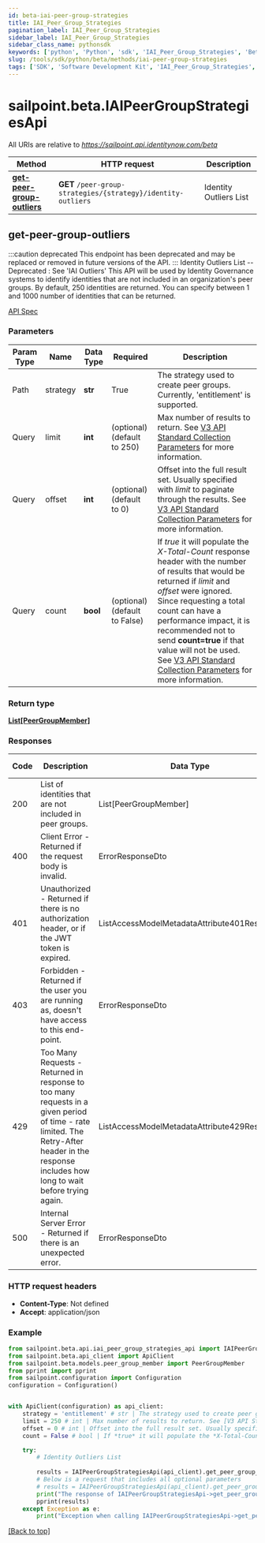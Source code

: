 ```yaml
---
id: beta-iai-peer-group-strategies
title: IAI_Peer_Group_Strategies
pagination_label: IAI_Peer_Group_Strategies
sidebar_label: IAI_Peer_Group_Strategies
sidebar_class_name: pythonsdk
keywords: ['python', 'Python', 'sdk', 'IAI_Peer_Group_Strategies', 'BetaIAI_Peer_Group_Strategies'] 
slug: /tools/sdk/python/beta/methods/iai-peer-group-strategies
tags: ['SDK', 'Software Development Kit', 'IAI_Peer_Group_Strategies', 'BetaIAI_Peer_Group_Strategies']
---
```


# sailpoint.beta.IAIPeerGroupStrategiesApi
   
All URIs are relative to *https://sailpoint.api.identitynow.com/beta*

Method | HTTP request | Description
------------- | ------------- | -------------
[**get-peer-group-outliers**](#get-peer-group-outliers) | **GET** `/peer-group-strategies/{strategy}/identity-outliers` | Identity Outliers List


## get-peer-group-outliers
:::caution deprecated 
This endpoint has been deprecated and may be replaced or removed in future versions of the API.
:::
Identity Outliers List
-- Deprecated : See 'IAI Outliers' This API will be used by Identity Governance systems to identify identities that are not included in an organization's peer groups. By default, 250 identities are returned. You can specify between 1 and 1000 number of identities that can be returned.

[API Spec](https://developer.sailpoint.com/docs/api/beta/get-peer-group-outliers)

### Parameters 

Param Type | Name | Data Type | Required  | Description
------------- | ------------- | ------------- | ------------- | ------------- 
Path   | strategy | **str** | True  | The strategy used to create peer groups. Currently, 'entitlement' is supported.
  Query | limit | **int** |   (optional) (default to 250) | Max number of results to return. See [V3 API Standard Collection Parameters](https://developer.sailpoint.com/idn/api/standard-collection-parameters) for more information.
  Query | offset | **int** |   (optional) (default to 0) | Offset into the full result set. Usually specified with *limit* to paginate through the results. See [V3 API Standard Collection Parameters](https://developer.sailpoint.com/idn/api/standard-collection-parameters) for more information.
  Query | count | **bool** |   (optional) (default to False) | If *true* it will populate the *X-Total-Count* response header with the number of results that would be returned if *limit* and *offset* were ignored.  Since requesting a total count can have a performance impact, it is recommended not to send **count=true** if that value will not be used.  See [V3 API Standard Collection Parameters](https://developer.sailpoint.com/idn/api/standard-collection-parameters) for more information.

### Return type
[**List[PeerGroupMember]**](../models/peer-group-member)

### Responses
Code | Description  | Data Type | Response headers |
------------- | ------------- | ------------- |------------------|
200 | List of identities that are not included in peer groups. | List[PeerGroupMember] |  -  |
400 | Client Error - Returned if the request body is invalid. | ErrorResponseDto |  -  |
401 | Unauthorized - Returned if there is no authorization header, or if the JWT token is expired. | ListAccessModelMetadataAttribute401Response |  -  |
403 | Forbidden - Returned if the user you are running as, doesn&#39;t have access to this end-point. | ErrorResponseDto |  -  |
429 | Too Many Requests - Returned in response to too many requests in a given period of time - rate limited. The Retry-After header in the response includes how long to wait before trying again. | ListAccessModelMetadataAttribute429Response |  -  |
500 | Internal Server Error - Returned if there is an unexpected error. | ErrorResponseDto |  -  |

### HTTP request headers
 - **Content-Type**: Not defined
 - **Accept**: application/json

### Example

```python
from sailpoint.beta.api.iai_peer_group_strategies_api import IAIPeerGroupStrategiesApi
from sailpoint.beta.api_client import ApiClient
from sailpoint.beta.models.peer_group_member import PeerGroupMember
from pprint import pprint
from sailpoint.configuration import Configuration
configuration = Configuration()


with ApiClient(configuration) as api_client:
    strategy = 'entitlement' # str | The strategy used to create peer groups. Currently, 'entitlement' is supported. # str | The strategy used to create peer groups. Currently, 'entitlement' is supported.
    limit = 250 # int | Max number of results to return. See [V3 API Standard Collection Parameters](https://developer.sailpoint.com/idn/api/standard-collection-parameters) for more information. (optional) (default to 250) # int | Max number of results to return. See [V3 API Standard Collection Parameters](https://developer.sailpoint.com/idn/api/standard-collection-parameters) for more information. (optional) (default to 250)
    offset = 0 # int | Offset into the full result set. Usually specified with *limit* to paginate through the results. See [V3 API Standard Collection Parameters](https://developer.sailpoint.com/idn/api/standard-collection-parameters) for more information. (optional) (default to 0) # int | Offset into the full result set. Usually specified with *limit* to paginate through the results. See [V3 API Standard Collection Parameters](https://developer.sailpoint.com/idn/api/standard-collection-parameters) for more information. (optional) (default to 0)
    count = False # bool | If *true* it will populate the *X-Total-Count* response header with the number of results that would be returned if *limit* and *offset* were ignored.  Since requesting a total count can have a performance impact, it is recommended not to send **count=true** if that value will not be used.  See [V3 API Standard Collection Parameters](https://developer.sailpoint.com/idn/api/standard-collection-parameters) for more information. (optional) (default to False) # bool | If *true* it will populate the *X-Total-Count* response header with the number of results that would be returned if *limit* and *offset* were ignored.  Since requesting a total count can have a performance impact, it is recommended not to send **count=true** if that value will not be used.  See [V3 API Standard Collection Parameters](https://developer.sailpoint.com/idn/api/standard-collection-parameters) for more information. (optional) (default to False)

    try:
        # Identity Outliers List
        
        results = IAIPeerGroupStrategiesApi(api_client).get_peer_group_outliers(strategy=strategy)
        # Below is a request that includes all optional parameters
        # results = IAIPeerGroupStrategiesApi(api_client).get_peer_group_outliers(strategy, limit, offset, count)
        print("The response of IAIPeerGroupStrategiesApi->get_peer_group_outliers:\n")
        pprint(results)
    except Exception as e:
        print("Exception when calling IAIPeerGroupStrategiesApi->get_peer_group_outliers: %s\n" % e)
```



[[Back to top]](#) 



